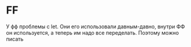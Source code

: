 
# FF
У фф проблемы с let. Они его использовали давным-давно, внутри ФФ он используется, а теперь им надо все переделать. 
Поэтому можно писать <script type="application/javascript;version=1.7">, чтобы у ФФ работала let сейчас.

# Babel 
<script type="text/babel"> - для Plunker


# Ошибка в JS
typeof null // => "object". Ошибка в языке. Аккуратно при определении типа.


# Проверка на массив
Array.isArray([]); // => true, можно использовать


# Скопировать объект
JSON.stringify(obj); // => str
JSON.parse(str); // => obj
И получается полный клон объекта. Хитрость такая. Затратнее, но просто. Это если надо быстро и без лишних функций и 
библиотек.




